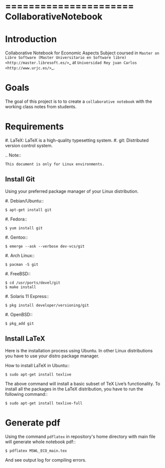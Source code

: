 ======================
CollaborativeNotebook
======================

Introduction
=============

Collaborative Notebook for Economic Aspects Subject coursed in `Master on Libre Software (Master Universitario en Software libre) <http://master.libresoft.es/>`_ at `Universidad Rey juan Carlos <http://www.urjc.es/>`_.

Goals
======

The goal of this project is to to create a ``collaborative notebook`` with the working class notes from students.

Requirements
=============

#. LaTeX: LaTeX is a high-quality typesetting system.
#. git: Distributed version control system.

 .. Note::

    This document is only for Linux environments.
   
Install Git
-------------

Using your preferred package manager of your Linux distribution.

#. Debian/Ubuntu::

    $ apt-get install git

#. Fedora::

    $ yum install git

#. Gentoo::

    $ emerge --ask --verbose dev-vcs/git

#. Arch Linux::

    $ pacman -S git

#. FreeBSD::

    $ cd /usr/ports/devel/git
    $ make install

#. Solaris 11 Express::

    $ pkg install developer/versioning/git

#. OpenBSD::

    $ pkg_add git

Install LaTeX
--------------

Here is the installation process using Ubuntu. In other Linux distributions you have to use your distro package manager.

How to install LaTeX in Ubuntu::

    $ sudo apt-get install texlive

The above command will install a basic subset of TeX Live’s functionality. To install all the packages in the LaTeX distribution, you have to run the following command::

    $ sudo apt-get install texlive-full

Generate pdf
=============

Using the command ``pdflatex`` in repository's home directory with main file will generate whole notebook pdf::

    $ pdflatex MSWL_ECO_main.tex

And see output log for compiling errors.

